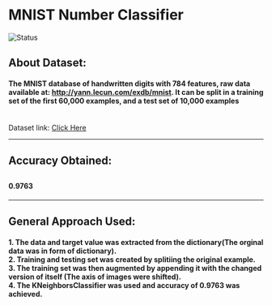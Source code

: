# MNIST Number Classifier
![Status](https://img.shields.io/badge/Status-Completed-yellowgreen.svg)
<h2>About Dataset:</h2>
<h4>The MNIST database of handwritten digits with 784 features, raw data available at: <a href="http://yann.lecun.com/exdb/mnist/">http://yann.lecun.com/exdb/mnist</a>. It can be split in a training set of the first 60,000 examples, and a test set of 10,000 examples</h4>
<br>
Dataset link: <a href='https://www.openml.org/search?type=data&status=active&id=554'>Click Here</a>
<hr>
<h2>Accuracy Obtained: <h2>
<h4>0.9763</h4>
<hr>
<h2>General Approach Used:</h2>
<h4>
1. The data and target value was extracted from the dictionary(The orginal data was in form of dictionary).<br>
2. Training and testing set was created by splitiing the original example.<br>
3. The training set was then augmented by appending it with the changed version of itself (The axis of images were shifted).<br>
4. The KNeighborsClassifier was used and accuracy of <b>0.9763</b> was achieved.
</h4>
